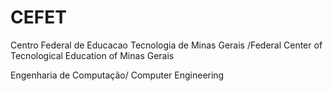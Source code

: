# CEFET
Centro Federal de Educacao Tecnologia de Minas Gerais /Federal Center of Tecnological Education of Minas Gerais

Engenharia de Computação/ Computer Engineering